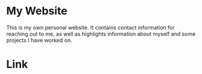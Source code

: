 # My Website
This is my own personal website. It contains contact information for reaching out to me, as well as highlights information about myself and some projects I have worked on.

# Link
[](scmluke.github.io)
